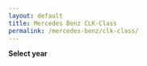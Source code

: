 ```yaml
---
layout: default
title: Mercedes Benz CLK-Class
permalink: /mercedes-benz/clk-class/
---
```

**Select year**

